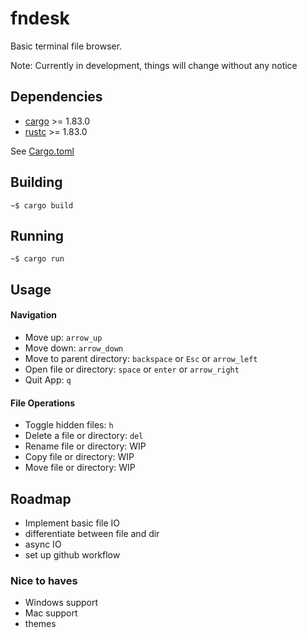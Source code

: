 <!-- [![Linux build]()] -->

# fndesk
Basic terminal file browser.

Note: Currently in development, things will change without any notice

## Dependencies
- [cargo](https://github.com/rust-lang/cargo/) >= 1.83.0
- [rustc](https://www.rust-lang.org/) >= 1.83.0

See [Cargo.toml](Cargo.toml)

## Building

```
~$ cargo build
```

## Running

```
~$ cargo run
```

## Usage
#### Navigation
- Move up: `arrow_up`
- Move down: `arrow_down`
- Move to parent directory: `backspace` or `Esc` or `arrow_left`
- Open file or directory: `space` or `enter` or `arrow_right`
- Quit App: `q`

#### File Operations
- Toggle hidden files: `h`
- Delete a file or directory: `del`
- Rename file or directory: WIP
- Copy file or directory: WIP
- Move file or directory: WIP

## Roadmap
- Implement basic file IO
- differentiate between file and dir
- async IO
- set up github workflow
### Nice to haves
- Windows support
- Mac support
- themes